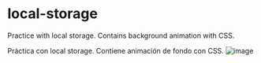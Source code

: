 # local-storage
Practice with local storage. Contains background animation with CSS.

Práctica con local storage. Contiene animación de fondo con CSS.
![image](https://user-images.githubusercontent.com/82474881/163059712-790372c2-d8de-426d-886e-eb6768d7773a.png)
